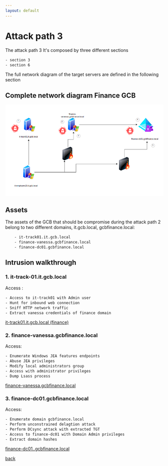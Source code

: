 ```yaml
---
layout: default
---
```


# Attack path 3

The attack path 3 It's composed by three different sections

	- section 3
	- section 6

The full network diagram of the target servers are defined in the following section

## Complete network diagram Finance GCB 

![ Attack_path 3](/assets/images/attack_path_3.png)

## Assets

The assets of the GCB that should be compromise during the attack path 2 belong to two different domains, it.gcb.local, gcbfinance.local:

```
	- it-track01.it.gcb.local
	- finance-vanessa.gcbfinance.local
	- finance-dc01.gcbfinance.local
```

## Intrusion walkthrough


### 1. it-track-01.it.gcb.local

Access :

```
- Access to it-track01 with Admin user
- Hunt for inbound web connection
- Sniff HTTP network traffic
- Extract vanessa credentials of finance domain
```

[it-track01.it.gcb.local (finance) ](./it-track01_finance.html)


### 2. finance-vanessa.gcbfinance.local

Access:

```
- Enumerate Windows JEA features endpoints
- Abuse JEA privileges
- Modify local administrators group
- Access with administrator privileges
- Dump Lsass process
```
[finance-vanessa.gcbfinance.local](./finance-vanessa.html)


### 3. finance-dc01.gcbfinance.local

Access:

```
- Enumerate domain gcbfinance.local
- Perform unconstrained delagtion attack
- Perform DCsync attack with extracted TGT
- Access to finance-dc01 with Domain Admin privileges
- Extract domain hashes

```
[finance-dc01..gcbfinance.local](./internal-batch.html)




[back](./)
